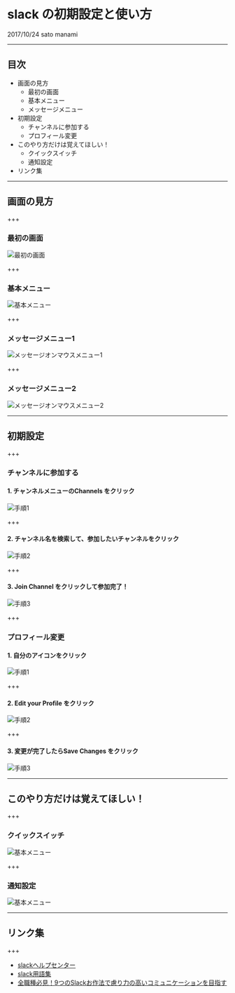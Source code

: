 # slack の初期設定と使い方
2017/10/24 sato manami

---

## 目次
- 画面の見方
  - 最初の画面
  - 基本メニュー
  - メッセージメニュー
- 初期設定
  - チャンネルに参加する
  - プロフィール変更
- このやり方だけは覚えてほしい！
  - クイックスイッチ
  - 通知設定
- リンク集

---

## 画面の見方

+++

### 最初の画面
![最初の画面](images/01_first-view.png)

+++

### 基本メニュー
<img src="images/02_basic-menu.png" alt="基本メニュー">

+++

### メッセージメニュー1
<img src="images/03_onmouse-menu1.png" alt="メッセージオンマウスメニュー1">

+++

### メッセージメニュー2
<img src="images/04_onmouse-menu2.png" alt="メッセージオンマウスメニュー2">

---

## 初期設定

+++

### チャンネルに参加する
#### 1. チャンネルメニューの**Channels** をクリック
![手順1](images/05_join.png)

+++

#### 2. チャンネル名を検索して、参加したいチャンネルをクリック  
<img src="images/06_join.png" alt="手順2">

+++

#### 3. **Join Channel** をクリックして参加完了！  
<img src="images/07_join.png" alt="手順3">

+++

### プロフィール変更
#### 1. 自分のアイコンをクリック  
<img src="images/08_edit-profile.png" alt="手順1">

+++

#### 2. **Edit your Profile** をクリック  
<img src="images/09_edit-profile.png" alt="手順2">

+++

#### 3. 変更が完了したら**Save Changes** をクリック  
<img src="images/10_edit-profile.png" alt="手順3">

---

## このやり方だけは覚えてほしい！

+++

### クイックスイッチ
<img src="images/02_basic-menu.png" alt="基本メニュー">

+++

### 通知設定
<img src="images/02_basic-menu.png" alt="基本メニュー">

---

## リンク集

+++

- [slackヘルプセンター](https://get.slack.help/hc/ja)
- [slack用語集](https://get.slack.help/hc/ja/articles/213817348-Slack-%E7%94%A8%E8%AA%9E%E9%9B%86)
- [全職種必見！9つのSlackお作法で慮り力の高いコミュニケーションを目指す](http://manualog.net/slack-rules-660)
